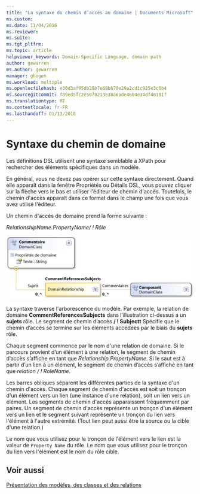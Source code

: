 ```yaml
---
title: "La syntaxe du chemin d’accès au domaine | Documents Microsoft"
ms.custom: 
ms.date: 11/04/2016
ms.reviewer: 
ms.suite: 
ms.tgt_pltfrm: 
ms.topic: article
helpviewer_keywords: Domain-Specific Language, domain path
author: gewarren
ms.author: gewarren
manager: ghogen
ms.workload: multiple
ms.openlocfilehash: e30d3af95db29b7e69b670e29a2cd1c925e3c6b4
ms.sourcegitcommit: f89ed5fc2e5078213e30a6ade4604e34df48181f
ms.translationtype: MT
ms.contentlocale: fr-FR
ms.lasthandoff: 01/13/2018
---
```

# <a name="domain-path-syntax"></a>Syntaxe du chemin de domaine
Les définitions DSL utilisent une syntaxe semblable à XPath pour rechercher des éléments spécifiques dans un modèle.  
  
 En général, vous ne devez pas opérer sur cette syntaxe directement. Quand elle apparaît dans la fenêtre Propriétés ou Détails DSL, vous pouvez cliquer sur la flèche vers le bas et utiliser l'éditeur de chemin d'accès. Toutefois, le chemin d'accès apparaît dans ce format dans le champ une fois que vous avez utilisé l'éditeur.  
  
 Un chemin d'accès de domaine prend la forme suivante :  
  
 *RelationshipName.PropertyName/ ! Rôle*  
  
 ![Relation de référence CommentReferencesSubjects](../modeling/media/dsl_reference.png "dsl_reference")  
  
 La syntaxe traverse l'arborescence du modèle. Par exemple, la relation de domaine **CommentReferencesSubjects** dans l’illustration ci-dessus a un **sujets** rôle. Le segment de chemin d’accès **/ ! Subjectt** Spécifie que le chemin d’accès se termine sur les éléments accédées par le biais du **sujets** rôle.  
  
 Chaque segment commence par le nom d'une relation de domaine. Si le parcours provient d’un élément à une relation, le segment de chemin d’accès s’affiche en tant que *Relationship.PropertyName*. Si le saut est à partir d’un lien à un élément, le segment de chemin d’accès s’affiche en tant que *relation / ! RoleName*.  
  
 Les barres obliques séparent les différentes parties de la syntaxe d'un chemin d'accès. Chaque segment de chemin d'accès est soit un tronçon d'un élément vers un lien (une instance d'une relation), soit un lien vers un élément. Les segments de chemin d'accès apparaissent fréquemment par paires. Un segment de chemin d'accès représente un tronçon d'un élément vers un lien et le segment suivant représente un tronçon du lien vers l'élément à l'autre extrémité. (Tout lien peut aussi être la source ou la cible d'une relation.)  
  
 Le nom que vous utilisez pour le tronçon de l'élément vers le lien est la valeur de `Property Name` du rôle. Le nom que vous utilisez pour le tronçon du lien vers l'élément est le nom du rôle cible.  
  
## <a name="see-also"></a>Voir aussi  
 [Présentation des modèles, des classes et des relations](../modeling/understanding-models-classes-and-relationships.md)